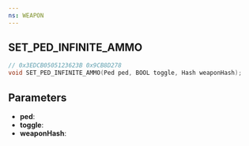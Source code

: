 ```yaml
---
ns: WEAPON
---
```

## SET_PED_INFINITE_AMMO

```c
// 0x3EDCB0505123623B 0x9CB8D278
void SET_PED_INFINITE_AMMO(Ped ped, BOOL toggle, Hash weaponHash);
```


## Parameters
* **ped**: 
* **toggle**: 
* **weaponHash**: 

